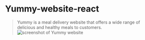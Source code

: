 # Yummy-website-react
> Yummy is a meal delivery website that offers a wide range of delicious and healthy meals to customers.
![screenshot of Yummy website](https://i.postimg.cc/RCY1WTq4/Yummy.png)
